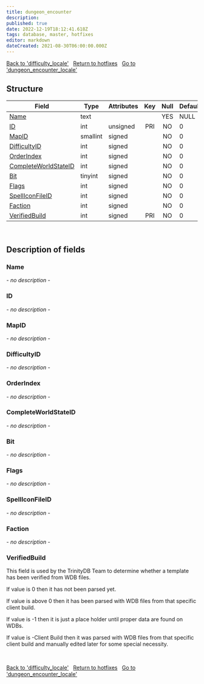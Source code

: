 ```yaml
---
title: dungeon_encounter
description: 
published: true
date: 2022-12-19T18:12:41.618Z
tags: database, master, hotfixes
editor: markdown
dateCreated: 2021-08-30T06:00:00.000Z
---
```


<a href="https://trinitycore.info/en/database/master/hotfixes/difficulty_locale" class="mt-5 v-btn v-btn--depressed v-btn--flat v-btn--outlined theme--light v-size--default darkblue--text text--lighten-3"><span class="v-btn__content"><i aria-hidden="true" class="v-icon notranslate v-icon--left mdi mdi-arrow-left theme--light"></i><span>Back to 'difficulty_locale'</span></span></a>&nbsp;&nbsp;&nbsp;<a href="https://trinitycore.info/en/database/master/hotfixes/home" class="mt-5 v-btn v-btn--depressed v-btn--flat v-btn--outlined theme--light v-size--default darkblue--text text--lighten-3"><span class="v-btn__content"><i aria-hidden="true" class="v-icon notranslate v-icon--left mdi mdi-home-outline theme--light"></i><span>Return to hotfixes</span></span></a>&nbsp;&nbsp;&nbsp;<a href="https://trinitycore.info/en/database/master/hotfixes/dungeon_encounter_locale" class="mt-5 v-btn v-btn--depressed v-btn--flat v-btn--outlined theme--light v-size--default darkblue--text text--lighten-3"><span class="v-btn__content"><span>Go to 'dungeon_encounter_locale'</span><i aria-hidden="true" class="v-icon notranslate v-icon--right mdi mdi-arrow-right theme--light"></i></span></a>

## Structure

| Field | Type | Attributes | Key | Null | Default | Extra | Comment |
| --- | --- | --- | :---: | :---: | --- | --- | --- |
| [Name](#name) | text |  |  | YES | NULL |  |  |
| [ID](#id) | int | unsigned | PRI | NO | 0 |  |  |
| [MapID](#mapid) | smallint | signed |  | NO | 0 |  |  |
| [DifficultyID](#difficultyid) | int | signed |  | NO | 0 |  |  |
| [OrderIndex](#orderindex) | int | signed |  | NO | 0 |  |  |
| [CompleteWorldStateID](#completeworldstateid) | int | signed |  | NO | 0 |  |  |
| [Bit](#bit) | tinyint | signed |  | NO | 0 |  |  |
| [Flags](#flags) | int | signed |  | NO | 0 |  |  |
| [SpellIconFileID](#spelliconfileid) | int | signed |  | NO | 0 |  |  |
| [Faction](#faction) | int | signed |  | NO | 0 |  |  |
| [VerifiedBuild](#verifiedbuild) | int | signed | PRI | NO | 0 |  |  |
&nbsp;
## Description of fields

### Name
*- no description -*
&nbsp;

### ID
*- no description -*
&nbsp;

### MapID
*- no description -*
&nbsp;

### DifficultyID
*- no description -*
&nbsp;

### OrderIndex
*- no description -*
&nbsp;

### CompleteWorldStateID
*- no description -*
&nbsp;

### Bit
*- no description -*
&nbsp;

### Flags
*- no description -*
&nbsp;

### SpellIconFileID
*- no description -*
&nbsp;

### Faction
*- no description -*
&nbsp;

### VerifiedBuild
This field is used by the TrinityDB Team to determine whether a template has been verified from WDB files.

If value is 0 then it has not been parsed yet.

If value is above 0 then it has been parsed with WDB files from that specific client build.

If value is -1 then it is just a place holder until proper data are found on WDBs.

If value is -Client Build then it was parsed with WDB files from that specific client build and manually edited later for some special necessity.

&nbsp;

<a href="https://trinitycore.info/en/database/master/hotfixes/difficulty_locale" class="mt-5 v-btn v-btn--depressed v-btn--flat v-btn--outlined theme--light v-size--default darkblue--text text--lighten-3"><span class="v-btn__content"><i aria-hidden="true" class="v-icon notranslate v-icon--left mdi mdi-arrow-left theme--light"></i><span>Back to 'difficulty_locale'</span></span></a>&nbsp;&nbsp;&nbsp;<a href="https://trinitycore.info/en/database/master/hotfixes/home" class="mt-5 v-btn v-btn--depressed v-btn--flat v-btn--outlined theme--light v-size--default darkblue--text text--lighten-3"><span class="v-btn__content"><i aria-hidden="true" class="v-icon notranslate v-icon--left mdi mdi-home-outline theme--light"></i><span>Return to hotfixes</span></span></a>&nbsp;&nbsp;&nbsp;<a href="https://trinitycore.info/en/database/master/hotfixes/dungeon_encounter_locale" class="mt-5 v-btn v-btn--depressed v-btn--flat v-btn--outlined theme--light v-size--default darkblue--text text--lighten-3"><span class="v-btn__content"><span>Go to 'dungeon_encounter_locale'</span><i aria-hidden="true" class="v-icon notranslate v-icon--right mdi mdi-arrow-right theme--light"></i></span></a>
